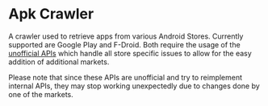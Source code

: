 # Apk Crawler
A crawler used to retrieve apps from various Android Stores.
Currently supported are Google Play and F-Droid.
Both require the usage of the [unofficial APIs](https://github.com/NoahMauthe/APIs) which handle all store specific issues to allow for the easy addition of additional markets.

Please note that since these APIs are unofficial and try to reimplement internal APIs, they may stop working unexpectedly due to changes done by one of the markets.
